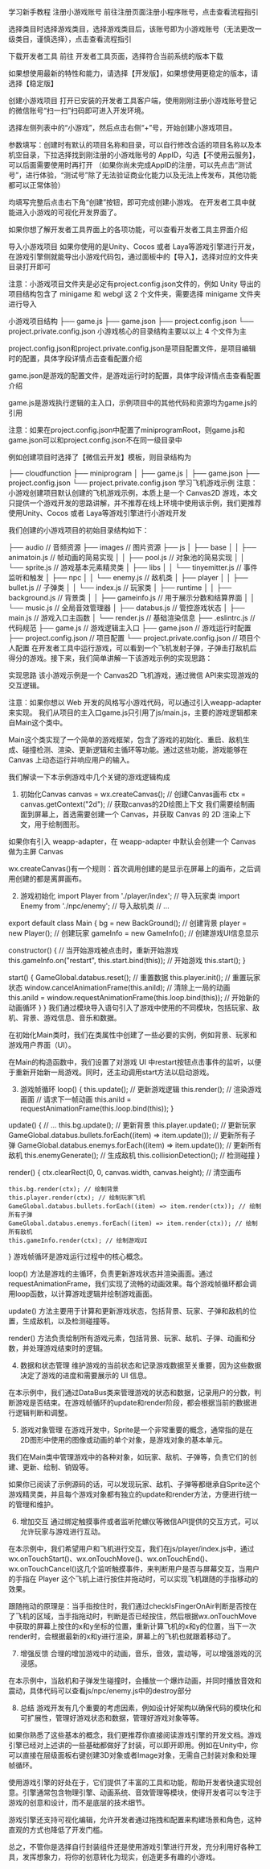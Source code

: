学习新手教程
注册小游戏账号
前往注册页面注册小程序账号，点击查看流程指引

选择类目时选择游戏类目，选择游戏类目后，该账号即为小游戏账号（无法更改一级类目，谨慎选择），点击查看流程指引

下载开发者工具
前往 开发者工具页面，选择符合当前系统的版本下载

如果想使用最新的特性和能力，请选择【开发版】，如果想使用更稳定的版本，请选择【稳定版】

创建小游戏项目
打开已安装的开发者工具客户端，使用刚刚注册小游戏账号登记的微信账号“扫一扫”扫码即可进入开发环境。

选择左侧列表中的“小游戏”，然后点击右侧“+”号，开始创建小游戏项目。


参数填写：创建时有默认的项目名称和目录，可以自行修改合适的项目名称以及本机空目录，下拉选择找到刚注册的小游戏账号的 AppID，勾选【不使用云服务】，可以后面需要使用时再打开
（如果你尚未完成AppID的注册，可以先点击“测试号”，进行体验，“测试号”除了无法验证商业化能力以及无法上传发布，其他功能都可以正常体验）


均填写完整后点击右下角“创建”按钮，即可完成创建小游戏。
在开发者工具中就能进入小游戏的可视化开发界面了。


如果你想了解开发者工具界面上的各项功能，可以查看开发者工具主界面介绍

导入小游戏项目
如果你使用的是Unity、Cocos 或者 Laya等游戏引擎进行开发，在游戏引擎侧就能导出小游戏代码包，通过面板中的【导入】，选择对应的文件夹目录打开即可

注意：小游戏项目文件夹是必定有project.config.json文件的，例如 Unity 导出的项目结构包含了 minigame 和 webgl 这 2 个文件夹，需要选择 minigame 文件夹进行导入

小游戏项目结构
├── game.js
├── game.json
├── project.config.json
└── project.private.config.json
小游戏核心的目录结构主要以以上 4 个文件为主

project.config.json和project.private.config.json是项目配置文件，是项目编辑时的配置，具体字段详情点击查看配置介绍

game.json是游戏的配置文件，是游戏运行时的配置，具体字段详情点击查看配置介绍

game.js是游戏执行逻辑的主入口，示例项目中的其他代码和资源均为game.js的引用

注意：如果在project.config.json中配置了miniprogramRoot，则game.js和game.json可以和project.config.json不在同一级目录中

例如创建项目时选择了【微信云开发】模板，则目录结构为

├── cloudfunction
├── miniprogram
│   ├── game.js
│   ├── game.json
├── project.config.json
└── project.private.config.json
学习飞机游戏示例
注意：小游戏创建项目默认创建的飞机游戏示例，本质上是一个 Canvas2D 游戏，本文只提供一个游戏开发的思路讲解，并不推荐在线上环境中使用该示例，我们更推荐使用Unity、Cocos 或者 Laya等游戏引擎进行小游戏开发

我们创建的小游戏项目的初始目录结构如下：

├── audio                                      // 音频资源
├── images                                     // 图片资源
├── js
│   ├── base
│   │   ├── animatoin.js                       // 帧动画的简易实现
│   │   ├── pool.js                            // 对象池的简易实现
│   │   └── sprite.js                          // 游戏基本元素精灵类
│   ├── libs
│   │   └── tinyemitter.js                     // 事件监听和触发
│   ├── npc
│   │   └── enemy.js                           // 敌机类
│   ├── player
│   │   ├── bullet.js                          // 子弹类
│   │   └── index.js                           // 玩家类
│   ├── runtime
│   │   ├── background.js                      // 背景类
│   │   ├── gameinfo.js                        // 用于展示分数和结算界面
│   │   └── music.js                           // 全局音效管理器
│   ├── databus.js                             // 管控游戏状态
│   ├── main.js                                // 游戏入口主函数
│   └── render.js                              // 基础渲染信息
├── .eslintrc.js                               // 代码规范
├── game.js                                    // 游戏逻辑主入口
├── game.json                                  // 游戏运行时配置
├── project.config.json                        // 项目配置
└── project.private.config.json                // 项目个人配置
在开发者工具中运行游戏，可以看到一个飞机发射子弹，子弹击打敌机后得分的游戏。接下来，我们简单讲解一下该游戏示例的实现思路：

实现思路
该小游戏示例是一个 Canvas2D 飞机游戏，通过微信 API来实现游戏的交互逻辑。

注意：如果你想以 Web 开发的风格写小游戏代码，可以通过引入weapp-adapter来实现。
我们从项目的主入口game.js只引用了js/main.js，主要的游戏逻辑都来自Main这个类中。

Main这个类实现了一个简单的游戏框架，包含了游戏的初始化、重启、敌机生成、碰撞检测、渲染、更新逻辑和主循环等功能。通过这些功能，游戏能够在 Canvas 上动态运行并响应用户的输入。

我们解读一下本示例游戏中几个关键的游戏逻辑构成

1. 初始化Canvas
   canvas = wx.createCanvas(); // 创建Canvas画布
   ctx = canvas.getContext("2d"); // 获取canvas的2D绘图上下文
   我们需要绘制画面到屏幕上，首选需要创建一个 Canvas，并获取 Canvas 的 2D 渲染上下文，用于绘制图形。

如果你有引入 weapp-adapter，在 weapp-adapter 中默认会创建一个 Canvas 做为主屏 Canvas

wx.createCanvas()有一个规则：首次调用创建的是显示在屏幕上的画布，之后调用创建的都是离屏画布。

2. 游戏初始化
   import Player from './player/index'; // 导入玩家类
   import Enemy from './npc/enemy'; // 导入敌机类
   // ...

export default class Main {
bg = new BackGround(); // 创建背景
player = new Player(); // 创建玩家
gameInfo = new GameInfo(); // 创建游戏UI信息显示

constructor() {
// 当开始游戏被点击时，重新开始游戏
this.gameInfo.on("restart", this.start.bind(this));
// 开始游戏
this.start();
}

start() {
GameGlobal.databus.reset(); // 重置数据
this.player.init(); // 重置玩家状态
window.cancelAnimationFrame(this.aniId); // 清除上一局的动画
this.aniId = window.requestAnimationFrame(this.loop.bind(this)); // 开始新的动画循环
}
}
我们通过模块导入语句引入了游戏中使用的不同模块，包括玩家、敌机、背景、游戏信息、音乐和数据。

在初始化Main类时，我们在类属性中创建了一些必要的实例，例如背景、玩家和游戏用户界面（UI）。

在Main的构造函数中，我们设置了对游戏 UI 中restart按钮点击事件的监听，以便于重新开始新一局游戏。同时，还主动调用start方法以启动游戏。

3. 游戏帧循环
   loop() {
   this.update(); // 更新游戏逻辑
   this.render(); // 渲染游戏画面
   // 请求下一帧动画
   this.aniId = requestAnimationFrame(this.loop.bind(this));
   }

update() {
// ...
this.bg.update(); // 更新背景
this.player.update(); // 更新玩家
GameGlobal.databus.bullets.forEach((item) => item.update()); // 更新所有子弹
GameGlobal.databus.enemys.forEach((item) => item.update()); // 更新所有敌机
this.enemyGenerate(); // 生成敌机
this.collisionDetection(); // 检测碰撞
}

render() {
ctx.clearRect(0, 0, canvas.width, canvas.height); // 清空画布

    this.bg.render(ctx); // 绘制背景
    this.player.render(ctx); // 绘制玩家飞机
    GameGlobal.databus.bullets.forEach((item) => item.render(ctx)); // 绘制所有子弹
    GameGlobal.databus.enemys.forEach((item) => item.render(ctx)); // 绘制所有敌机
    this.gameInfo.render(ctx); // 绘制游戏UI
}
游戏帧循环是游戏运行过程中的核心概念。

loop() 方法是游戏的主循环，负责更新游戏状态并渲染画面。通过requestAnimationFrame，我们实现了流畅的动画效果。每个游戏帧循环都会调用loop函数，以计算游戏逻辑并绘制游戏画面。

update() 方法主要用于计算和更新游戏状态，包括背景、玩家、子弹和敌机的位置，生成敌机，以及检测碰撞等。

render() 方法负责绘制所有游戏元素，包括背景、玩家、敌机、子弹、动画和分数，并处理游戏结束时的逻辑。

4. 数据和状态管理
   维护游戏的当前状态和记录游戏数据至关重要，因为这些数据决定了游戏的进度和需要展示的 UI 信息。

在本示例中，我们通过DataBus类来管理游戏的状态和数据，记录用户的分数，判断游戏是否结束。在游戏帧循环的update和render阶段，都会根据当前的数据进行逻辑判断和调整。

5. 游戏对象管理
   在游戏开发中，Sprite是一个非常重要的概念，通常指的是在2D图形中使用的图像或动画的单个对象，是游戏对象的基本单元。

我们在Main类中管理游戏中的各种对象，如玩家、敌机、子弹等，负责它们的创建、更新、绘制、销毁等。

如果你已阅读了示例源码的话，可以发现玩家、敌机、子弹等都继承自Sprite这个游戏精灵类，并且每个游戏对象都有独立的update和render方法，方便进行统一的管理和维护。

6. 增加交互
   通过绑定触摸事件或者监听陀螺仪等微信API提供的交互方式，可以允许玩家与游戏进行互动。

在本示例中，我们希望用户和飞机进行交互，我们在js/player/index.js中，通过wx.onTouchStart()、wx.onTouchMove()、wx.onTouchEnd()、wx.onTouchCancel()这几个监听触摸事件，来判断用户是否与屏幕交互，当用户的手指在 Player 这个飞机上进行按住并拖动时，可以实现飞机跟随的手指移动的效果。

跟随拖动的原理是：当手指按住时，我们通过checkIsFingerOnAir判断是否按在了飞机的区域，当手指拖动时，判断是否已经按住，然后根据wx.onTouchMove中获取的屏幕上按住的x和y坐标的位置，重新计算飞机的x和y的位置，当下一次render时，会根据最新的x和y进行渲染，屏幕上的飞机也就跟着移动了。

7. 增强反馈
   合理的增加游戏中的动画，音乐，音效，震动等，可以增强游戏的沉浸感。

在本示例中，当敌机和子弹发生碰撞时，会播放一个爆炸动画，并同时播放音效和震动，具体代码可以查看js/npc/enemy.js中的destroy部分

8. 总结
   游戏开发有几个重要的考虑因素，例如设计好架构以确保代码的模块化和可扩展性，管理好游戏状态和数据，管理好游戏对象等等。

如果你熟悉了这些基本的概念，我们更推荐你直接阅读游戏引擎的开发文档。游戏引擎已经对上述讲的一些基础都做好了封装，可以即开即用。例如在Unity中，你可以直接在层级面板右键创建3D对象或者Image对象，无需自己封装对象和处理帧循环。

使用游戏引擎的好处在于，它们提供了丰富的工具和功能，帮助开发者快速实现创意。引擎通常包含物理引擎、动画系统、音效管理等模块，使得开发者可以专注于游戏的创意和设计，而不是底层的技术细节。

游戏引擎还支持可视化编辑，允许开发者通过拖拽和配置来构建场景和角色，这种直观的方式也降低了开发门槛。

总之，不管你是选择自行封装组件还是使用游戏引擎进行开发，充分利用好各种工具，发挥想象力，将你的创意转化为现实，创造更多有趣的小游戏。
